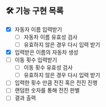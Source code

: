 ## 🛠️ 기능 구현 목록

- [x] 자동자 이름 입력받기
  - [ ] 자동차 이름 유효성 검사
  - [ ] 유효하지 않은 경우 다시 입력 받기
- [x] 입력받은 이름의 자동차 생성
- [ ] 이동 횟수 입력받기
  - [ ] 이동 횟수 유효성 검사
  - [ ] 유효하지 않은 경우 다시 입력 받기
- [ ] 입력한 횟수 만큼 전진 혹은 전진 진행
- [ ] 랜덤한 숫자를 통해 전진 판별
- [ ] 결과 출력
